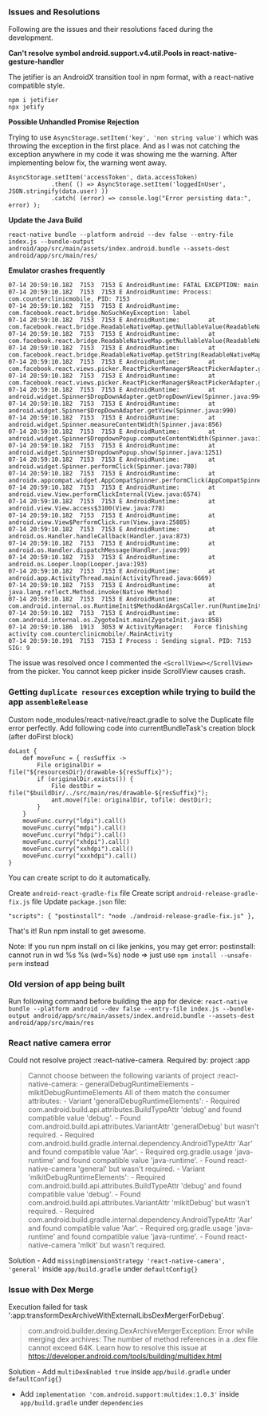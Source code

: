 ### Issues and Resolutions

Following are the issues and their resolutions faced during the development.

**Can't resolve symbol android.support.v4.util.Pools in react-native-gesture-handler**

The jetifier is an AndroidX transition tool in npm format, with a react-native compatible style.

```
npm i jetifier
npx jetify
```

**Possible Unhandled Promise Rejection**

Trying to use `AsyncStorage.setItem('key', 'non string value')` which was throwing the exception in the first place. And as I was not catching the exception anywhere in my code it was showing me the warning. After implementing below fix, the warning went away.

```
AsyncStorage.setItem('accessToken', data.accessToken)
            .then( () => AsyncStorage.setItem('loggedInUser', JSON.stringify(data.user) ))
            .catch( (error) => console.log("Error persisting data:", error) );
```

**Update the Java Build**

`react-native bundle --platform android --dev false --entry-file index.js --bundle-output android/app/src/main/assets/index.android.bundle --assets-dest android/app/src/main/res/`

**Emulator crashes frequently**

```
07-14 20:59:10.182  7153  7153 E AndroidRuntime: FATAL EXCEPTION: main
07-14 20:59:10.182  7153  7153 E AndroidRuntime: Process: com.counterclinicmobile, PID: 7153
07-14 20:59:10.182  7153  7153 E AndroidRuntime: com.facebook.react.bridge.NoSuchKeyException: label
07-14 20:59:10.182  7153  7153 E AndroidRuntime:        at com.facebook.react.bridge.ReadableNativeMap.getNullableValue(ReadableNativeMap.java:124)
07-14 20:59:10.182  7153  7153 E AndroidRuntime:        at com.facebook.react.bridge.ReadableNativeMap.getNullableValue(ReadableNativeMap.java:128)
07-14 20:59:10.182  7153  7153 E AndroidRuntime:        at com.facebook.react.bridge.ReadableNativeMap.getString(ReadableNativeMap.java:163)
07-14 20:59:10.182  7153  7153 E AndroidRuntime:        at com.facebook.react.views.picker.ReactPickerManager$ReactPickerAdapter.getView(ReactPickerManager.java:126)
07-14 20:59:10.182  7153  7153 E AndroidRuntime:        at com.facebook.react.views.picker.ReactPickerManager$ReactPickerAdapter.getDropDownView(ReactPickerManager.java:112)
07-14 20:59:10.182  7153  7153 E AndroidRuntime:        at android.widget.Spinner$DropDownAdapter.getDropDownView(Spinner.java:994)
07-14 20:59:10.182  7153  7153 E AndroidRuntime:        at android.widget.Spinner$DropDownAdapter.getView(Spinner.java:990)
07-14 20:59:10.182  7153  7153 E AndroidRuntime:        at android.widget.Spinner.measureContentWidth(Spinner.java:856)
07-14 20:59:10.182  7153  7153 E AndroidRuntime:        at android.widget.Spinner$DropdownPopup.computeContentWidth(Spinner.java:1225)
07-14 20:59:10.182  7153  7153 E AndroidRuntime:        at android.widget.Spinner$DropdownPopup.show(Spinner.java:1251)
07-14 20:59:10.182  7153  7153 E AndroidRuntime:        at android.widget.Spinner.performClick(Spinner.java:780)
07-14 20:59:10.182  7153  7153 E AndroidRuntime:        at androidx.appcompat.widget.AppCompatSpinner.performClick(AppCompatSpinner.java:443)
07-14 20:59:10.182  7153  7153 E AndroidRuntime:        at android.view.View.performClickInternal(View.java:6574)
07-14 20:59:10.182  7153  7153 E AndroidRuntime:        at android.view.View.access$3100(View.java:778)
07-14 20:59:10.182  7153  7153 E AndroidRuntime:        at android.view.View$PerformClick.run(View.java:25885)
07-14 20:59:10.182  7153  7153 E AndroidRuntime:        at android.os.Handler.handleCallback(Handler.java:873)
07-14 20:59:10.182  7153  7153 E AndroidRuntime:        at android.os.Handler.dispatchMessage(Handler.java:99)
07-14 20:59:10.182  7153  7153 E AndroidRuntime:        at android.os.Looper.loop(Looper.java:193)
07-14 20:59:10.182  7153  7153 E AndroidRuntime:        at android.app.ActivityThread.main(ActivityThread.java:6669)
07-14 20:59:10.182  7153  7153 E AndroidRuntime:        at java.lang.reflect.Method.invoke(Native Method)
07-14 20:59:10.182  7153  7153 E AndroidRuntime:        at com.android.internal.os.RuntimeInit$MethodAndArgsCaller.run(RuntimeInit.java:493)
07-14 20:59:10.182  7153  7153 E AndroidRuntime:        at com.android.internal.os.ZygoteInit.main(ZygoteInit.java:858)
07-14 20:59:10.186  1913  3053 W ActivityManager:   Force finishing activity com.counterclinicmobile/.MainActivity
07-14 20:59:10.191  7153  7153 I Process : Sending signal. PID: 7153 SIG: 9
```

The issue was resolved once I commented the `<ScrollView></ScrollView>` from the picker. You cannot keep picker inside ScrollView causes crash.



### Getting `duplicate resources` exception while trying to build the app `assembleRelease`

Custom node_modules/react-native/react.gradle to solve the Duplicate file error perfectly. Add following code into currentBundleTask's creation block (after doFirst block)

```
doLast {
    def moveFunc = { resSuffix ->
        File originalDir = file("${resourcesDir}/drawable-${resSuffix}");
        if (originalDir.exists()) {
            File destDir = file("$buildDir/../src/main/res/drawable-${resSuffix}");
            ant.move(file: originalDir, tofile: destDir);
        }
    }
    moveFunc.curry("ldpi").call()
    moveFunc.curry("mdpi").call()
    moveFunc.curry("hdpi").call()
    moveFunc.curry("xhdpi").call()
    moveFunc.curry("xxhdpi").call()
    moveFunc.curry("xxxhdpi").call()
}
```
You can create script to do it automatically.

Create `android-react-gradle-fix` file
Create script `android-release-gradle-fix.js` file
Update `package.json` file:

`"scripts": { "postinstall": "node ./android-release-gradle-fix.js" },`

That's it! Run npm install to get awesome.

Note: If you run npm install on ci like jenkins, you may get error: postinstall: cannot run in wd %s %s (wd=%s) node => just use `npm install --unsafe-perm` instead


### Old version of app being built

Run following command before building the app for device:
`react-native bundle --platform android --dev false --entry-file index.js --bundle-output android/app/src/main/assets/index.android.bundle --assets-dest android/app/src/main/res`




### React native camera error
Could not resolve project :react-native-camera.
 Required by:
     project :app
  > Cannot choose between the following variants of project :react-native-camera:
      - generalDebugRuntimeElements
      - mlkitDebugRuntimeElements
    All of them match the consumer attributes:
      - Variant 'generalDebugRuntimeElements':
          - Required com.android.build.api.attributes.BuildTypeAttr 'debug' and found compatible value 'debug'.
          - Found com.android.build.api.attributes.VariantAttr 'generalDebug' but wasn't required.
          - Required com.android.build.gradle.internal.dependency.AndroidTypeAttr 'Aar' and found compatible value 'Aar'.
          - Required org.gradle.usage 'java-runtime' and found compatible value 'java-runtime'.
          - Found react-native-camera 'general' but wasn't required.
      - Variant 'mlkitDebugRuntimeElements':
          - Required com.android.build.api.attributes.BuildTypeAttr 'debug' and found compatible value 'debug'.
          - Found com.android.build.api.attributes.VariantAttr 'mlkitDebug' but wasn't required.
          - Required com.android.build.gradle.internal.dependency.AndroidTypeAttr 'Aar' and found compatible value 'Aar'.
          - Required org.gradle.usage 'java-runtime' and found compatible value 'java-runtime'.
          - Found react-native-camera 'mlkit' but wasn't required.

Solution - Add `missingDimensionStrategy 'react-native-camera', 'general'` inside `app/build.gradle` under `defaultConfig{}`


### Issue with Dex Merge
Execution failed for task ':app:transformDexArchiveWithExternalLibsDexMergerForDebug'.
> com.android.builder.dexing.DexArchiveMergerException: Error while merging dex archives: 
  The number of method references in a .dex file cannot exceed 64K.
  Learn how to resolve this issue at https://developer.android.com/tools/building/multidex.html

Solution - Add `multiDexEnabled true` inside `app/build.gradle` under `defaultConfig{}`
- Add `implementation 'com.android.support:multidex:1.0.3'` inside `app/build.gradle` under `dependencies`